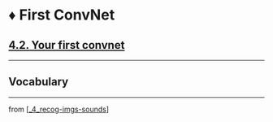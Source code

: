 # ♦️ First ConvNet

## [**4.2.** Your first convnet](https://livebook.manning.com/book/deep-learning-with-javascript/chapter-4/20)

---

## **Vocabulary**

---
from [[_4_recog-imgs-sounds]]

[//begin]: # "Autogenerated link references for markdown compatibility"
[_4_recog-imgs-sounds]: ../_4_recog-imgs-sounds.md "♦️ RECOG IMG MP3"
[//end]: # "Autogenerated link references"
